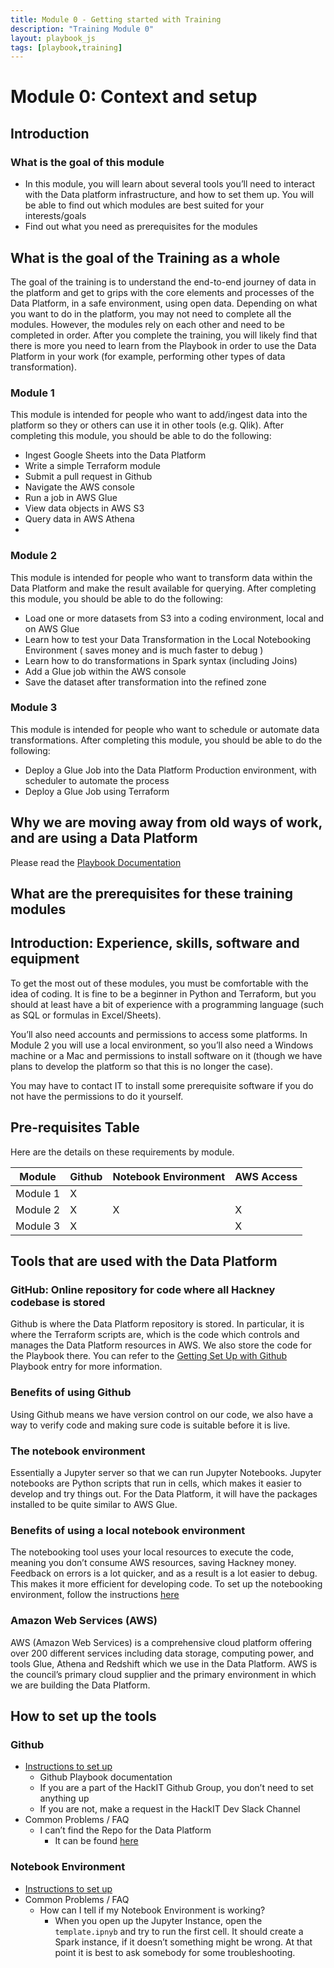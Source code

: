 ```yaml
---
title: Module 0 - Getting started with Training
description: "Training Module 0"
layout: playbook_js
tags: [playbook,training]
---
```


# Module 0: Context and setup

## Introduction
### What is the goal of this module
- In this module, you will learn about several tools you’ll need to interact with the Data platform infrastructure, and how to set them up.
You will be able to find out which modules are best suited for your interests/goals
- Find out what you need as prerequisites for the modules

##  What is the goal of the Training as a whole

The goal of the training is to understand the end-to-end journey of data in the platform and get to grips with the core elements and processes of the Data Platform, in a safe environment, using open data. Depending on what you want to do in the platform, you may not need to complete all the modules. However, the modules rely on each other and need to be completed in order. 
After you complete the training, you will likely find that there is more you need to learn from the Playbook in order to use the Data Platform in your work (for example, performing other types of data transformation).

### Module 1

This module is intended for people who want to add/ingest data into the platform so they or others can use it in other tools (e.g. Qlik).
After completing this module, you should be able to do the following:

- Ingest Google Sheets into the Data Platform
- Write a simple Terraform module
- Submit a pull request in Github
- Navigate the AWS console
- Run a job in AWS Glue
- View data objects in AWS S3
- Query data in AWS Athena
- 
### Module 2
This module is intended for people who want to transform data within the Data Platform and make the result available for querying.
After completing this module, you should be able to do the following:
- Load one or more datasets from S3 into a coding environment, local and on AWS Glue
- Learn how to test your Data Transformation in the Local Notebooking Environment ( saves money and is much faster to debug )
- Learn how to do transformations in Spark syntax (including Joins)
- Add a Glue job within the AWS console
- Save the dataset after transformation into the refined zone

### Module 3
This module is intended for people who want to schedule or automate data transformations.
After completing this module, you should be able to do the following:
- Deploy a Glue Job into the Data Platform Production environment, with scheduler to automate the process
- Deploy a Glue Job using Terraform

## Why we are moving away from old ways of work, and are using a Data Platform
Please read the [Playbook Documentation](https://playbook.hackney.gov.uk/Data-Platform-Playbook/)

## What are the prerequisites for these training modules  

## Introduction: Experience, skills, software and equipment

To get the most out of these modules, you must be comfortable with the idea of coding. It is fine to be a beginner in Python and Terraform, but you should at least have a bit of experience with a programming language (such as SQL or formulas in Excel/Sheets). 

You’ll also need accounts and permissions to access some platforms. In Module 2 you will use a local environment, so you’ll also need a Windows machine or a Mac and permissions to install software on it (though we have plans to develop the platform so that this is no longer the case).

You may have to contact IT to install some prerequisite software if you do not have the permissions to do it yourself.

## Pre-requisites Table

Here are the details on these requirements by module.

| Module | Github | Notebook Environment | AWS Access |
|---|---|---|---|
| Module 1 | X | | |
| Module 2 | X | X| X|
| Module 3 | X | | X|

## Tools that are used with the Data Platform

### GitHub: Online repository for code where all Hackney codebase is stored

Github is where the Data Platform repository is stored. In particular, it is where the Terraform scripts are, which is the code which controls and manages the Data Platform resources in AWS. We also store the code for the Playbook there.
You can refer to the [Getting Set Up with Github](https://playbook.hackney.gov.uk/Data-Platform-Playbook/playbook/getting-set-up/using-github) Playbook entry for more information.

### Benefits of using Github
Using Github means we have version control on our code, we also have a way to verify code and making sure code is suitable before it is live.

### The notebook environment

Essentially a Jupyter server so that we can run Jupyter Notebooks. Jupyter notebooks are Python scripts that run in cells, which makes it easier to develop and try things out.
For the Data Platform, it will have the packages installed to be quite similar to AWS Glue.

### Benefits of using a local notebook environment

The notebooking tool uses your local resources to execute the code, meaning you don’t consume AWS resources, saving Hackney money.
Feedback on errors is a lot quicker, and as a result is a lot easier to debug. This makes it more efficient for developing code.
To set up the notebooking environment, follow the instructions [here](https://docs.google.com/document/d/1QEgDFydQS34Ssmx26c0qUM9aZAZ36r1A9X5Dqe_7ub4)

### Amazon Web Services (AWS)

AWS (Amazon Web Services) is a comprehensive cloud platform offering over 200 different services including data storage, computing power, and tools Glue, Athena and Redshift which we use in the Data Platform. AWS is the council’s primary cloud supplier and the primary environment in which we are building the Data Platform.

## How to set up the tools

### Github 

- [Instructions to set up](https://playbook.hackney.gov.uk/Data-Platform-Playbook/playbook/getting-set-up/using-github)
  - Github Playbook documentation 
  - If you are a part of the HackIT Github Group, you don’t need to set anything up
  - If you are not, make a request in the HackIT Dev Slack Channel
- Common Problems / FAQ
  - I can’t find the Repo for the Data Platform
    - It can be found [here](https://github.com/LBHackney-IT/Data-Platform)  

### Notebook Environment

- [Instructions to set up](https://docs.google.com/document/d/1CFfneUahaBVw-yIzmbdBB1lDXM3d2biApz_-CqbpCCc)
- Common Problems / FAQ
  - How can I tell if my Notebook Environment is working?
    - When you open up the Jupyter Instance, open the ```template.ipnyb``` and try to run the first cell. It should create a Spark instance, if it doesn’t something might be wrong. At that point it is best to ask somebody for some troubleshooting.

